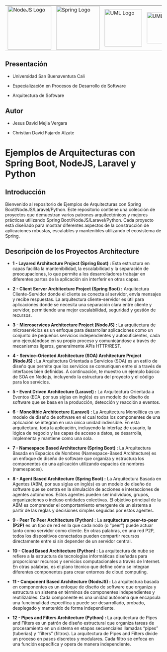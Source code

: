 
<table  align="center">

<tbody>

<tr>

<td>

<img  src="https://upload.wikimedia.org/wikipedia/commons/thumb/d/d9/Node.js_logo.svg/300px-Node.js_logo.svg.png"  width="140"  alt="NodeJS Logo"  />

</td>

<td>

<img  src="https://media.licdn.com/dms/image/D4D12AQEICFOK-z0akA/article-cover_image-shrink_720_1280/0/1656604745399?e=2147483647&v=beta&t=-Fjm5QYiJOJNzJ89xGv9VYPNxMNxqIX4jscMWXB6VaM"  width="140"  alt="Spring Logo"/>

</td>

<td>

<img  src="https://cdn.worldvectorlogo.com/logos/laravel-2.svg"  width="120"  alt="UML Logo"  />

</td>

<td>

<img  src="https://upload.wikimedia.org/wikipedia/commons/thumb/c/c3/Python-logo-notext.svg/1869px-Python-logo-notext.svg.png"  width="100"  alt="UML Logo"  />

</td>

</tr>

</tbody>

</table>

  

##  Presentación

  

- Universidad San Buenaventura Cali

  

- Especialización en Procesos de Desarrollo de Software

  

- Arquitectura de Software

  

##  Autor

  

- Jesus David Mejia Vergara

- Christian David Fajardo Alzate

  

#  Ejemplos de Arquitecturas con Spring Boot, NodeJS, Laravel y Python

  

##  Introducción

  

Bienvenido al repositorio de Ejemplos de Arquitecturas con Spring Boot/NodeJS/Laravel/Python. Este repositorio contiene una colección de proyectos que demuestran varios patrones arquitectónicos y mejores prácticas utilizando Spring Boot/NodeJS/Laravel/Python. Cada proyecto está diseñado para mostrar diferentes aspectos de la construcción de aplicaciones robustas, escalables y mantenibles utilizando el ecosistema de Spring.

  

##  Descripción de los Proyectos Architecture

  

-  **1 - Layared Architecture Project (Spring Boot) :** Esta estructura en capas facilita la mantenibilidad, la escalabilidad y la separación de preocupaciones, lo que permite a los desarrolladores trabajar en diferentes partes de la aplicación sin interferir en otras capas.

  

-  **2 - Client Server Architecture Project (Spring Boot) :** Arquitectura Cliente-Servidor donde el cliente se conecta al servidor, envía mensajes y recibe respuestas. La arquitectura cliente-servidor es útil para aplicaciones donde se necesita una separación clara entre cliente y servidor, permitiendo una mejor escalabilidad, seguridad y gestión de recursos.

  

-  **3 - Microservices Architecture Project (NodeJS) :** La arquitectura de microservicios es un enfoque para desarrollar aplicaciones como un conjunto de pequeños servicios independientes y autosuficientes, cada uno ejecutándose en su propio proceso y comunicándose a través de mecanismos ligeros, generalmente APIs HTTP/REST.

  

-  **4 - Service-Oriented Architecture (SOA) Architecture Project (NodeJS) :** La Arquitectura Orientada a Servicios (SOA) es un estilo de diseño que permite que los servicios se comuniquen entre sí a través de interfaces bien definidas. A continuación, te muestro un ejemplo básico de SOA en Node.js, incluyendo la estructura del proyecto y el código para los servicios.

  

-  **5 - Event Driven Architecture (Laravel) :** La Arquitectura Orientada a Eventos (EDA, por sus siglas en inglés) es un modelo de diseño de software que se basa en la producción, detección y reacción a eventos.

  

-  **6 - Monolithic Architecture (Laravel) :** La Arquitectura Monolítica es un modelo de diseño de software en el cual todos los componentes de una aplicación se integran en una única unidad indivisible. En esta arquitectura, toda la aplicación, incluyendo la interfaz de usuario, la lógica de negocio y las capas de acceso a datos, se desarrolla, implementa y mantiene como una sola.

  

-  **7 - Namespace Based Architecture (Spring Boot) :** La Arquitectura Basada en Espacios de Nombres (Namespace-Based Architecture) es un enfoque de diseño de software que organiza y estructura los componentes de una aplicación utilizando espacios de nombres (namespaces).

  

-  **8 - Agent Based Architecture (Spring Boot) :** La Arquitectura Basada en Agentes (ABM, por sus siglas en inglés) es un modelo de diseño de software que se centra en la simulación de acciones e interacciones de agentes autónomos. Estos agentes pueden ser individuos, grupos, organizaciones o incluso entidades colectivas. El objetivo principal de la ABM es comprender el comportamiento emergente de un sistema a partir de las reglas y decisiones simples seguidas por estos agentes.

  

-  **9 - Peer To Peer Architecture (Python) :** La **arquitectura peer-to-peer (P2P)** es un tipo de red en la que cada nodo (o “peer”) puede actuar tanto como servidor como cliente. En otras palabras, en una red P2P, todos los dispositivos conectados pueden compartir recursos directamente entre sí sin depender de un servidor central.

  

-  **10 - Cloud Based Architecture (Python) :** La arquitectura de nube se refiere a la estructura de tecnologías informáticas diseñadas para proporcionar recursos y servicios computacionales a través de Internet. En otras palabras, es el plano técnico que define cómo se integran diferentes componentes para crear entornos de cloud computing.

  

-  **11 - Component Based Architecture (NodeJS) :** La arquitectura basada en componentes es un enfoque de diseño de software que organiza y estructura un sistema en términos de componentes independientes y reutilizables. Cada componente es una unidad autónoma que encapsula una funcionalidad específica y puede ser desarrollado, probado, desplegado y mantenido de forma independiente.



-   **12 - Pipes and Filters Architecture (Python) :**  La arquitectura de Pipes and Filters es un patrón de diseño estructural que organiza tareas de procesamiento en un sistema en etapas secuenciales llamadas “pipes” (tuberías) y “filters” (filtros). La arquitectura de Pipes and Filters divide un proceso en pasos discretos y modulares. Cada filtro se enfoca en una función específica y opera de manera independiente.